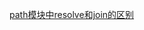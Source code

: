 [path模块中resolve和join的区别](https://stackoverflow.com/questions/35048686/whats-the-difference-between-path-resolve-and-path-join/39836259#39836259)
